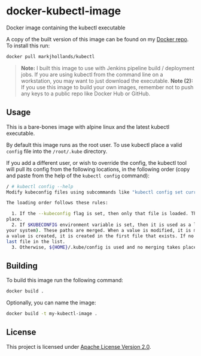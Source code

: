 # docker-kubectl-image
Docker image containing the kubectl executable

A copy of the built version of this image can be found on my [Docker repo](https://cloud.docker.com/repository/docker/markjhollands/kubectl). To install this run:

```bash
docker pull markjhollands/kubectl
```

> **Note:** I built this image to use with Jenkins pipeline build / deployment jobs. If you are using kubectl from the command line on a workstation, you may want to just download the executable.
> **Note (2):** If you use this image to build your own images, remember not to push any keys to a public repo like Docker Hub or GitHub.

## Usage

This is a bare-bones image with alpine linux and the latest kubectl executable.

By default this image runs as the root user. To use kubectl place a valid `config` file into the `/root/.kube` directory.

If you add a different user, or wish to override the config, the kubectl tool will pull its config from the following locations, in the following order (copy and paste from the help of the `kubectl config` command):

```bash
/ # kubectl config --help
Modify kubeconfig files using subcommands like "kubectl config set current-context my-context" 

The loading order follows these rules: 

  1. If the --kubeconfig flag is set, then only that file is loaded. The flag may only be set once and no merging takes
place.  
  2. If $KUBECONFIG environment variable is set, then it is used as a list of paths (normal path delimitting rules for
your system). These paths are merged. When a value is modified, it is modified in the file that defines the stanza. When
a value is created, it is created in the first file that exists. If no files in the chain exist, then it creates the
last file in the list.  
  3. Otherwise, ${HOME}/.kube/config is used and no merging takes place.
```

## Building

To build this image run the following command:

```bash
docker build .
```
Optionally, you can name the image:

```bash
docker build -t my-kubectl-image .
```

## License
This project is licensed under [Apache License Version 2.0](LICENSE).